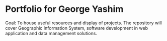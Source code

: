 # Portfolio for George Yashim 
Goal: To house useful resources and display of projects. The repository will cover Geographic Information System, software development in web application and data management solutions.
